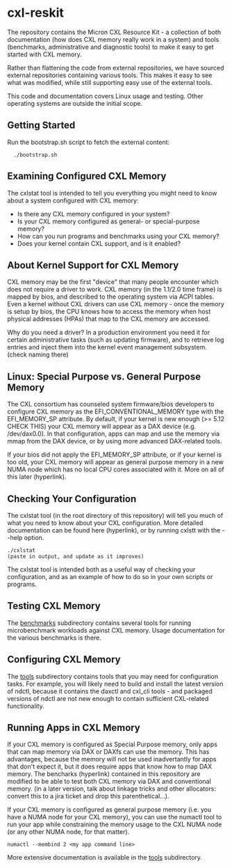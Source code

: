 # cxl-reskit
The repository contains the Micron CXL Resource Kit - a collection of both documentation (how does CXL memory
really work in a system) and tools (benchmarks, administrative and diagnostic tools) to make it easy to get
started with CXL memory.

Rather than flattening the code from external repositories, we have sourced external repositories containing 
various tools. This makes it easy to see what was modified, while still supporting easy use of the external
tools.

This code and documentation covers Linux usage and testing. Other operating systems are outside the initial
scope.

## Getting Started

Run the bootstrap.sh script to fetch the external content:

```
  ./bootstrap.sh
```

## Examining Configured CXL Memory

The cxlstat tool is intended to tell you everything you might need to know about a system configured with
CXL memory:
* Is there any CXL memory configured in your system?
* Is your CXL memory configured as general- or special-purpose memory?
* How can you run programs and benchmarks using your CXL memory?
* Does your kernel contain CXL support, and is it enabled?

## About Kernel Support for CXL Memory

CXL memory may be the first "device" that many people encounter which does not require a driver to work.
CXL memory (in the 1.1/2.0 time frame) is mapped by bios, and described to the operating system via ACPI tables.
Even a kernel without CXL drivers can use CXL memory - once the memory is setup by bios, the CPU knows how to
access the memory when host physical addresses (HPAs) that map to the CXL memory are accessed.

Why do you need a driver? In a production environment you need it for certain administrative tasks
(such as updating firmware), and to retrieve log entries and inject them into the kernel event management 
subsystem. (check naming there)

## Linux: Special Purpose vs. General Purpose Memory

The CXL consortium has counseled system firmware/bios developers to configure CXL memory as the EFI_CONVENTIONAL_MEMORY
type with the EFI_MEMORY_SP attribute. By default, if your kernel is new enough (>= 5.12 CHECK THIS) your CXL memory will
appear as a DAX device (e.g. /dev/dax0.0). In that configuration, apps can map and use the memory via mmap from the DAX
device, or by using more advanced DAX-related tools.

If your bios did not apply the EFI_MEMORY_SP attribute, or if your kernel is too old, your CXL memory will appear as 
general purpose memory in a new NUMA node which has no local CPU cores associated with it. More on all of this later (hyperlink).

## Checking Your Configuration

The cxlstat tool (in the root directory of this repository) will tell you much of what you need to know about
your CXL configuration.  More detailed documentation can be found here (hyperlink), or by running cxlstt with the
--help option.

```
./cxlstat
(paste in output, and update as it improves)
```

The cxlstat tool is intended both as a useful way of checking your configuration, and as an example of how to 
do so in your own scripts or programs.

## Testing CXL Memory

The [benchmarks](benchmarks/README.md) subdirectory contains several tools for running microbenchmark workloads against
CXL memory. Usage documentation for the various benchmarks is there.

## Configuring CXL Memory

The [tools](tools/README.md) subdirectory contains tools that you may need for configuration tasks.
For example, you will likely need to build and install the latest version of ndctl, because it contains
the daxctl and cxl_cli tools - and packaged versions of ndctl are not new enough to contain sufficient 
CXL-related functionality.

## Running Apps in CXL Memory

If your CXL memory is configured as Special Purpose memory, only apps that can map memory via DAX or DAXfs
can use the memory. This has advantages, because the memory will not be used inadvertantly for apps that don't
expect it, but it does require apps that know how to map DAX memory.  The bencharks (hyperlink) contained in this repository
are modified to be able to test both CXL memory via DAX and conventional memory. (in a later version, talk about linkage tricks
and other allocators: convert this to a jira ticket and drop this parenthetical...).

If your CXL memory is configured as general purpose memory (i.e. you have a NUMA node for your CXL memory), you
can use the numactl tool to run your app while constraining the memory usage to the CXL NUMA node (or any other
NUMA node, for that matter).

```
numactl --membind 2 <my app command line>
```

More extensive documentation is available in the [tools](tools/README.md) subdirectory.

